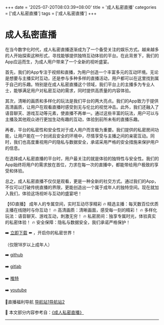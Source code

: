 +++
date = '2025-07-20T08:03:39+08:00'
title = '成人私密直播'
categories = ['成人私密直播']
tags = ['成人私密直播']
+++

# 成人私密直播

在当今数字化时代，成人私密直播逐渐成为了一个备受关注的娱乐方式。越来越多的人开始探索这种形式，寻找能够提供独特互动体验的平台。在此背景下，我们的App应运而生，为成人用户带来了一个全新的视听盛宴。

首先，我们的App专注于视频和直播，为用户创造一个丰富多元的互动环境。无论是想要与主播实时互动，还是参与多种多样的直播活动，用户都可以在这里找到属于自己的乐趣。特别是在成人私密直播这个领域，我们平台上的主播多为专业人士，能够满足用户对私密互动的需求，同时提供高质量的内容体验。

其次，清晰的画质和多样化的玩法是我们平台的两大亮点。我们的App致力于提供高清画质，让用户在观看直播时感受到无与伦比的视觉冲击。此外，我们还融入了语音聊天、游戏互动等元素，使直播不再单一。通过这些丰富的玩法，用户可以与主播及其他观众进行更加生动有趣的互动，体验到前所未有的直播乐趣。

再者，平台的私密性和安全性对于成人用户而言极为重要。我们提供的私密房间功能，让用户能在一个封闭且安全的环境中，尽情享受与主播之间的亲密互动。同时，我们也高度重视用户的隐私与数据安全，承诺采用严格的安全措施来保护用户的信息。

在选择成人私密直播的平台时，用户最关注的就是体验的独特性与安全性。我们的App始终将用户的需求放在首位，力求在每一次的直播中，都能带给用户极致的享受和体验。

总之，成人私密直播不仅仅是观看，更是一种全新的社交方式。通过我们的App，不仅可以打破传统直播的界限，更能创造出一个属于成年人的独特空间。现在就加入我们，体验这场视听与互动的盛宴吧！

【6D直播】
成年人的专属空间，实时互动尽享精彩
🔥 精选主播：每天数百位优质主播在线随时与你互动！
🔥 高清画质：清晰画面，感受每一刻的精彩！
🔥 多样化玩法：语音聊天、游戏互动，刺激无穷！
🔥 私密房间：独享专属时光，体验真实的私密体验！
🔥 安全保障：隐私与数据安全，我们承诺严格保护！

➡️ [立即下载](https://down123.s3.ap-east-1.amazonaws.com/down/down.html?channelCode=blog) ⬅️ ，开启你的私密世界！

（仅限18岁以上成年人）

➡️ [github](https://aldult-live.github.io/)

➡️ [gitlab](https://seo-09598d.gitlab.io/)

➡️ [推特](https://x.com/wegame33)

➡️ [youtube](https://www.youtube.com/@6Dlive)

🔞直播福利导航 [导航站1](https://webstack-86085a.gitlab.io/)[导航站2](https://onlygit123-2.github.io/)


📘 本文部分内容参考自：[《成人私密直播》](https://github.com/madouvv/mandou)

---

